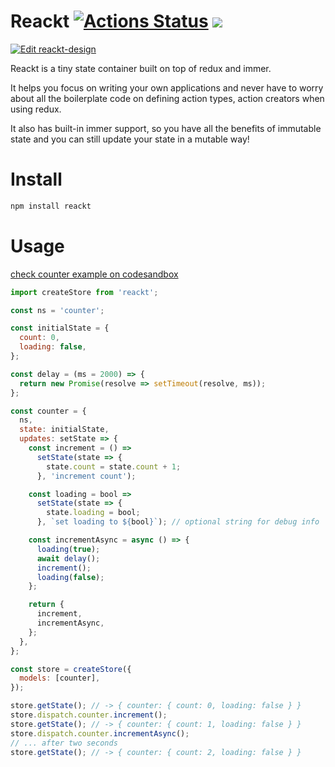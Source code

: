 # Reackt [![Actions Status](https://github.com/shadeofgod/reackt/workflows/test/badge.svg)](https://github.com/shadeofgod/reackt/actions) ![](https://img.shields.io/npm/l/reakt)

[![Edit reackt-design](https://codesandbox.io/static/img/play-codesandbox.svg)](https://codesandbox.io/s/reackt-design-09tjt?fontsize=14&hidenavigation=1&theme=dark)

Reackt is a tiny state container built on top of redux and immer.

It helps you focus on writing your own applications and never have to worry about all the boilerplate code on defining action types, action creators when using redux.

It also has built-in immer support, so you have all the benefits of immutable state and you can still update your state in a mutable way!

# Install

```sh
npm install reackt
```

# Usage

[check counter example on codesandbox](https://codesandbox.io/s/reackt-design-09tjt?fontsize=14&hidenavigation=1&theme=dark)

```js
import createStore from 'reackt';

const ns = 'counter';

const initialState = {
  count: 0,
  loading: false,
};

const delay = (ms = 2000) => {
  return new Promise(resolve => setTimeout(resolve, ms));
};

const counter = {
  ns,
  state: initialState,
  updates: setState => {
    const increment = () =>
      setState(state => {
        state.count = state.count + 1;
      }, 'increment count');

    const loading = bool =>
      setState(state => {
        state.loading = bool;
      }, `set loading to ${bool}`); // optional string for debug info

    const incrementAsync = async () => {
      loading(true);
      await delay();
      increment();
      loading(false);
    };

    return {
      increment,
      incrementAsync,
    };
  },
};

const store = createStore({
  models: [counter],
});

store.getState(); // -> { counter: { count: 0, loading: false } }
store.dispatch.counter.increment();
store.getState(); // -> { counter: { count: 1, loading: false } }
store.dispatch.counter.incrementAsync();
// ... after two seconds
store.getState(); // -> { counter: { count: 2, loading: false } }
```
